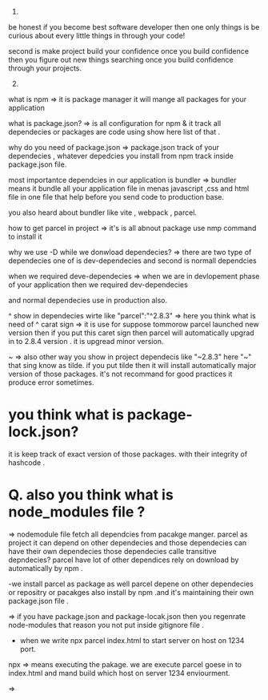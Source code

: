 1.
be honest if you become best software developer then one only things is be curious about every little things in through your code!

second is make project build your confidence once you build confidence then you figure out new things searching once you build confidence
 through your projects.


2. 
what is npm => it is package manager it will mange all packages for your application

what is package.json? => is all configuration for npm  & it track all dependecies or packages are code using show here list of that .


why do you need of package.json =>  package.json track of your dependecies , whatever depedcies you install from npm track inside
                                      package.json file.

most importantce dependcies in our application is bundler => bundler means it bundle all your application file in menas javascript ,css and html file in one file that help before you send code to production base.

you also heard about bundler like vite , webpack , parcel.

how to get parcel in project => it's is all abnout package use nmp command to install it 


why we use -D while we donwload dependecies? => there are two type of dependecies one of is dev-dependecies and  second is normall dependcies  

when we required deve-dependecies => when we are in devlopement phase of your application then we required dev-dependecies  

and normal dependecies use in production also.

^
show in dependecies wirte like "parcel":"^2.8.3" => here you think what is need of ^ carat sign  => it is use for suppose tommorow parcel launched new version then if you put this caret sign then parcel will automatically upgrad in to 2.8.4 version . it is upgread minor version.

~
=> also other way you show in project dependecis like "~2.8.3" here "~" that sing know as tilde. if you put tilde then it will install automatically major version of those packages. it's not recommand for good practices it produce error sometimes.


# you think what is package-lock.json?
it is keep  track of exact version of those packages. with their integrity of hashcode .

# Q. also you think what is node_modules file ? 

 => nodemodule file fetch all dependcies from pacakge manger. parcel as project it can depend on other dependecies and those dependecies can have their own dependecies those dependecies calle transitive depndecies?  parcel have lot of other dependices rely on download by automatically by npm .

-we install parcel as package as well parcel depene on other dependecies or repositry or pacakges also install by npm .and it's maintaining their own package.json file .


=> if you have package.json and package-locak.json then you regenrate node-modules that reason you not put inside gitignore file .

- when we write npx parcel index.html to start server on host on 1234 port.

npx =>  means executing the pakage. we are execute parcel goese in to index.html and mand build which host on server 1234 enviourment.

=>  <script src="./App.js">
 this way to treat browser script which not import reason we give type module to use with import export statement.


# what is role of parcel => so parcel is beast lot of things happen behind the scenes.

- Dev build
- Local Server

- HMR - Hot Module Replacement - if any changes in file update file using hmr basically read all file by parcel.

- File Watching Algorithums  - Written in C++

- Caching - Faster Builds. using parcel-cache folder file do all this things 

- Image Optimization 

- Minification file also

- Bundling 

- compressing

- consistent hashing

- Code Spliting

- Differntial Bundling - support older browswer also

- Better Error Suggestion

- Tree Shacking - will remove unused code for you 


- read docs for more information 

- The parcel-cache directory in a project typically contains cached data generated by the Parcel bundler. Parcel uses this cache to speed up subsequent builds by storing compiled assets, dependency information, and other data that doesn't need to be regenerated every time you run the bundler.




- Whatever you can regenrate don't put on github.


# browserslist (goto website for better understanding) 

- it's give you power to what verison of browser should support our application defind desire verison in package.json file.














